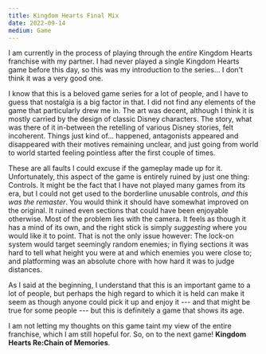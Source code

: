 ```yaml
---
title: Kingdom Hearts Final Mix
date: 2022-09-14
medium: Game
---
```


I am currently in the process of playing through the *entire* Kingdom Hearts franchise with my partner. I had never played a single Kingdom Hearts game before this day, so this was my introduction to the series... I don't think it was a very good one.

I know that this is a beloved game series for a lot of people, and I have to guess that nostalgia is a big factor in that. I did not find any elements of the game that particularly drew me in. The art was decent, although I think it is mostly carried by the design of classic Disney characters. The story, what was there of it in-between the retelling of various Disney stories, felt incoherent. Things just kind of... happened, antagonists appeared and disappeared with their motives remaining unclear, and just going from world to world started feeling pointless after the first couple of times. 

These are all faults I could excuse if the gameplay made up for it. Unfortunately, this aspect of the game is entirely ruined by just one thing: Controls. It might be the fact that I have not played many games from its era, but I could not get used to the borderline unusable controls, *and this was the remaster*. You would think it should have somewhat improved on the original. It ruined even sections that could have been enjoyable otherwise. Most of the problem lies with the camera. It feels as though it has a mind of its own, and the right stick is simply *suggesting* where you would like it to point. That is not the only issue however: The lock-on system would target seemingly random enemies; in flying sections it was hard to tell what height you were at and which enemies you were close to; and platforming was an absolute chore with how hard it was to judge distances.

As I said at the beginning, I understand that this is an important game to a lot of people, but perhaps the high regard to which it is held can make it seem as though anyone could pick it up and enjoy it --- and that might be true for some people --- but this is definitely a game that shows its age. 

I am not letting my thoughts on this game taint my view of the entire franchise, which I am still hopeful for. So, on to the next game! **Kingdom Hearts Re:Chain of Memories**.
